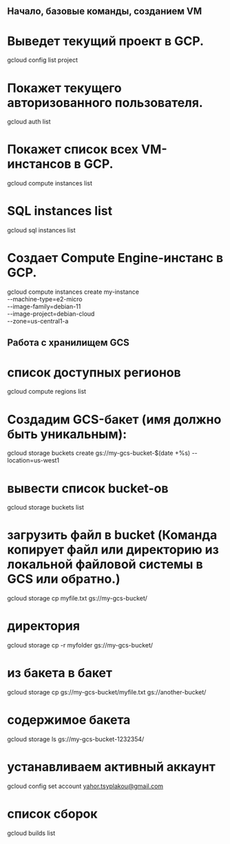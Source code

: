 ## Начало, базовые команды, созданием VM

# Выведет текущий проект в GCP.
gcloud config list project

# Покажет текущего авторизованного пользователя.
gcloud auth list

# Покажет список всех VM-инстансов в GCP.
gcloud compute instances list
# SQL instances list
gcloud sql instances list

# Создает Compute Engine-инстанс в GCP.
gcloud compute instances create my-instance \
  --machine-type=e2-micro \
  --image-family=debian-11 \
  --image-project=debian-cloud \
  --zone=us-central1-a



## Работа с хранилищем GCS
# список доступных регионов
gcloud compute regions list
# Создадим GCS-бакет (имя должно быть уникальным):
gcloud storage buckets create gs://my-gcs-bucket-$(date +%s) --location=us-west1
# вывести список bucket-ов
gcloud storage buckets list
# загрузить файл в bucket (Команда копирует файл или директорию из локальной файловой системы в GCS или обратно.)
gcloud storage cp myfile.txt gs://my-gcs-bucket/
# директория
gcloud storage cp -r myfolder gs://my-gcs-bucket/
# из бакета в бакет
gcloud storage cp gs://my-gcs-bucket/myfile.txt gs://another-bucket/
# содержимое бакета
gcloud storage ls  gs://my-gcs-bucket-1232354/




# устанавливаем активный аккаунт
gcloud config set account yahor.tsyplakou@gmail.com
# список сборок
gcloud builds list



